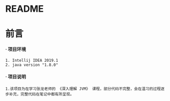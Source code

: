 # README


# **前言**
####    **· 项目环境**
    1. Intellij IDEA 2019.1
    2. java version "1.8.0"
####    **· 项目说明**
    1.该项目为在学习张龙老师的 《深入理解 JVM》 课程，部分代码不完整，会在温习的过程逐步补充，完整代码在笔记中都有所呈现。
    